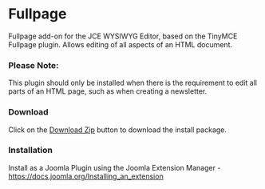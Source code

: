 # Fullpage

Fullpage add-on for the JCE WYSIWYG Editor, based on the TinyMCE Fullpage plugin.
Allows editing of all aspects of an HTML document.

### Please Note:

This plugin should only be installed when there is the requirement to edit all parts of an HTML page, such as when creating a newsletter.

### Download
Click on the [Download Zip](https://github.com/widgetfactory/jce-fullpage/archive/master.zip) button to download the install package.

### Installation

Install as a Joomla Plugin using the Joomla Extension Manager - https://docs.joomla.org/Installing_an_extension

